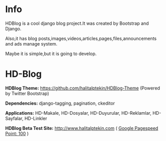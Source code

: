 Info
======

HDBlog is a cool django blog project.It was created by Bootstrap and Django.

Also,it has blog posts,images,videos,articles,pages,files,announcements and ads manage system.

Maybe it is simple,but it is going to develop.

HD-Blog
======

<b>HDBlog Theme:</b> https://github.com/halitalptekin/HDBlog-Theme (Powered by Twitter Bootstrap)

<b>Dependencies:</b> django-tagging, pagination, ckeditor

<b>Applications:</b> HD-Makale, HD-Dosyalar, HD-Duyurular, HD-Reklamlar, HD-Sayfalar, HD-Linkler

<b>HDBlog Beta Test Site:</b> http://www.halitalptekin.com ( <a href="https://developers.google.com/speed/pagespeed/insights#url=www.halitalptekin.com_2F&mobile=false">Google Pagespeed Point: 100</a> )